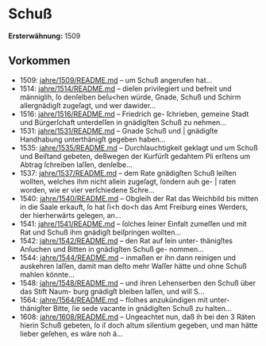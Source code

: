 # Schuß

**Ersterwähnung:** 1509

## Vorkommen
- 1509: [jahre/1509/README.md](../jahre/1509/README.md) – um Schuß
angerufen hat...
- 1514: [jahre/1514/README.md](../jahre/1514/README.md) – dieſen privilegiert und befreit und
männiglih, ſo denſelben beſu<hen würde, Gnade, Schuß
und Schirm allergnädigſt zugeſagt, und wer dawider...
- 1516: [jahre/1516/README.md](../jahre/1516/README.md) – Friedrich ge-
ſchrieben, gemeine Stadt und Bürgerſchaft unterdeſſen in
gnädigſten Schuß zu nehmen...
- 1531: [jahre/1531/README.md](../jahre/1531/README.md) – Gnade Schuß und |
gnädigſte Handhabung unterthänigſt gegeben haben...
- 1535: [jahre/1535/README.md](../jahre/1535/README.md) – Durchlauchtigkeit geklagt und um Schuß und
Beiſtand gebeten, de8wegen der Kurfürſt gedahtem Pli
erſtens um Abtrag ſchreiben laſſen, denſelbe...
- 1537: [jahre/1537/README.md](../jahre/1537/README.md) – dem Rate gnädigſten Schuß leiſten
wollten, welches ihm nicht allein zugeſagt, ſondern auh ge- |
raten worden, wie er vier verſchiedene Schre...
- 1540: [jahre/1540/README.md](../jahre/1540/README.md) – Obgleih der Rat das Weichbild bis mitten in die
Saale erkauft, ſo hat ſi<h do<h das Amt Freiburg eines
Werders, der hierherwärts gelegen, an...
- 1541: [jahre/1541/README.md](../jahre/1541/README.md) – ſolches ſeiner
Einfalt zumeſſen und mit Rat und Schuß ihm gnädigſt
beiſpringen wollten...
- 1542: [jahre/1542/README.md](../jahre/1542/README.md) – den Rat auf ſein unter-
thänigſtes Anſuchen und Bitten in gnädigſten Schuß ge-
nommen...
- 1544: [jahre/1544/README.md](../jahre/1544/README.md) – inmaßen er ihn
dann reinigen und auskehren laſſen, damit man deſto
mehr Waſſer hätte und ohne Schuß mahlen könnte...
- 1548: [jahre/1548/README.md](../jahre/1548/README.md) – und ihren Lehenserben den Schuß über das Stift Naum-
burg gnädigſt bleiben laſſen, und will S...
- 1564: [jahre/1564/README.md](../jahre/1564/README.md) – fſolhes anzukündigen mit unter-
thänigſter Bitte, ſie sede vacante in gnädigſten Schuß
zu halten...
- 1608: [jahre/1608/README.md](../jahre/1608/README.md) – Ungeachtet nun, daß
ih bei den 3 Räten hierin Schuß gebeten, ſo iſ doch
altum silentium gegeben, und man hätte lieber geſehen,
es wäre noh ä...
